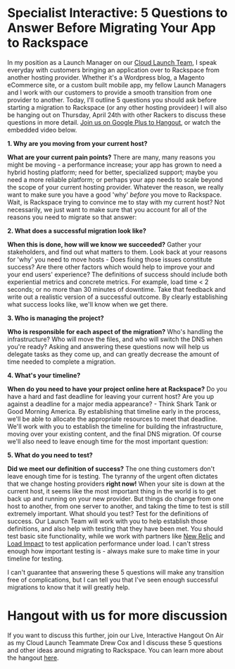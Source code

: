 # Specialist Interactive: 5 Questions to Answer Before Migrating Your App to Rackspace

In my position as a Launch Manager on our [Cloud Launch Team](http://www.rackspace.com/blog/an-insiders-look-at-the-cloud-launch-team/), I speak everyday with customers bringing an application over to Rackspace from another hosting provider. Whether it's a Wordpress blog, a Magento eCommerce site, or a custom built mobile app, my fellow Launch Managers and I work with our customers to provide a smooth transition from one provider to another. Today, I'll outline 5 questions you should ask before starting a migration to Rackspace (or any other hosting provideer) I will also be hanging out on Thursday, April 24th with other Rackers to discuss these questions in more detail. [Join us on Google Plus to Hangout](https://plus.google.com/events/cra3u53llrme87e7duedfe43ug4), or watch the embedded video below.

**1. Why are you moving from your current host?**

**What are your current pain points?** There are many, many reasons you might be moving - a performance increase; your app has grown to need a hybrid hosting platform; need for better, specialized support; maybe you need a more reliable platform; or perhaps your app needs to scale beyond the scope of your current hosting provider. Whatever the reason, we really want to make sure you have a good 'why' _before_ you move to Rackspace. Wait, is Rackspace trying to convince me to stay with my current host? Not necessarily, we just want to make sure that you account for all of the reasons you need to migrate so that answer:

**2. What does a successful migration look like?**

**When this is done, how will we know we succeeded?** Gather your stakeholders, and find out what matters to them. Look back at your reasons for 'why' you need to move hosts - Does fixing those issues constitute success? Are there other factors which would help to improve your and your end users' experience? The definitions of success should include both experiential metrics and concrete metrics. For example, load time < 2 seconds; or no more than 30 minutes of downtime. Take that feedback and write out a realistic version of a successful outcome. By clearly establishing what success looks like, we'll know when we get there.

**3. Who is managing the project?**

**Who is responsible for each aspect of the migration?** Who's handling the infrastructure? Who will move the files, and who will switch the DNS when you're ready? Asking and answering these questions now will help us delegate tasks as they come up, and can greatly decrease the amount of time needed to complete a migration.

**4. What's your timeline?**

**When do you need to have your project online here at Rackspace?** Do you have a hard and fast deadline for leaving your current host? Are you up against a deadline for a major media appearance? - Think Shark Tank or Good Morning America. By establishing that timeline early in the process, we'll be able to allocate the appropriate resources to meet that deadline. We'll work with you to establish the timeline for building the infrastructure, moving over your existing content, and the final DNS migration. Of course we'll also need to leave enough time for the most important question:

**5. What do you need to test?**

**Did we meet our definition of success?** The one thing customers don't leave enough time for is testing. The tyranny of the urgent often dictates that we change hosting providers **right now!** When your site is down at the current host, it seems like the most important thing in the world is to get back up and running on your new provider. But things do change from one host to another, from one server to another, and taking the time to test is still extremely important. What should you test? Test for the definitions of success. Our Launch Team will work with you to help establish those definitions, and also help with testing that they have been met. You should test basic site functionality, while we work with partners like [New Relic](http://newrelic.com/) and [Load Impact](https://loadimpact/) to test application performance under load. I can't stress enough how important testing is - always make sure to make time in your timeline for testing.

I can't guarantee that answering these 5 questions will make any transition free of complications, but I can tell you that I've seen enough successful migrations to know that it will greatly help.

# Hangout with us for more discussion

If you want to discuss this further, join our Live, Interactive Hangout On Air as my Cloud Launch Teammate Drew Cox and I discuss these 5 questions and other ideas around migrating to Rackspace. You can learn more about the hangout [here](https://plus.google.com/events/cra3u53llrme87e7duedfe43ug4).
